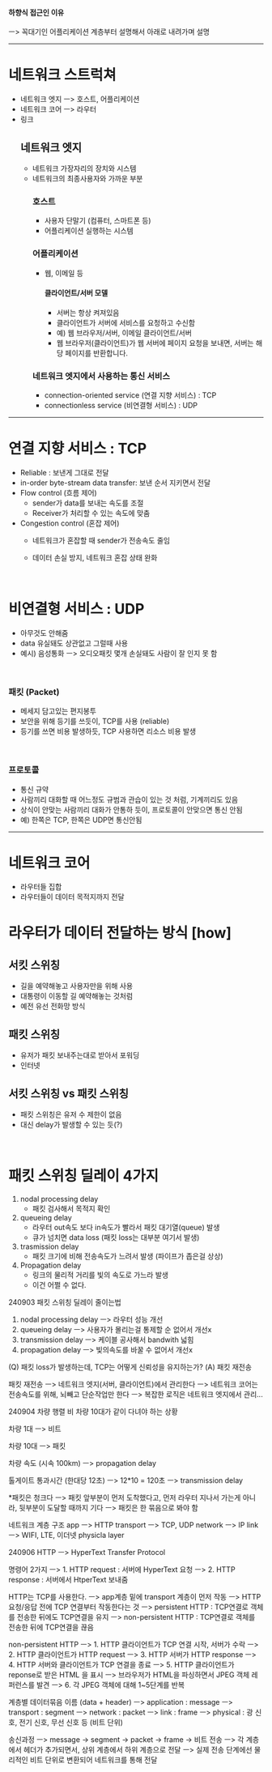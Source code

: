 #### 하향식 접근인 이유
ㅡ> 꼭대기인 어플리케이션 계층부터 설명해서 아래로 내려가며 설명

---

# 네트워크 스트럭쳐
- 네트워크 엣지 ㅡ> 호스트, 어플리케이션
- 네트워크 코어 ㅡ> 라우터
- 링크
  ## 네트워크 엣지
  - 네트워크 가장자리의 장치와 시스템
  - 네트워크의 최종사용자와 가까운 부분
    ### 호스트 
    - 사용자 단말기 (컴퓨터, 스마트폰 등)
    - 어플리케이션 실행하는 시스템 
    ### 어플리케이션 
    - 웹, 이메일 등
      #### 클라이언트/서버 모델
      - 서버는 항상 켜져있음
      - 클라이언트가 서버에 서비스를 요청하고 수신함
      - 예) 웹 브라우저/서버, 이메일 클라이언트/서버
      - 웹 브라우저(클라이언트)가 웹 서버에 페이지 요청을 보내면, 서버는 해당 페이지를 반환합니다.
    ### 네트워크 엣지에서 사용하는 통신 서비스
    - connection-oriented service (연결 지향 서비스) : TCP
    - connectionless service (비연결형 서비스) : UDP

---

# 연결 지향 서비스 : TCP
- Reliable : 보낸게 그대로 전달 
- in-order byte-stream data transfer: 보낸 순서 지키면서 전달 
- Flow control (흐름 제어)
  - sender가 data를 보내는 속도를 조절
  - Receiver가 처리할 수 있는 속도에 맞춤
- Congestion control (혼잡 제어)
  - 네트워크가 혼잡할 때 sender가 전송속도 줄임
  - 데이터 손실 방지, 네트워크 혼잡 상태 완화

    <br>
    
# 비연결형 서비스 : UDP
- 아무것도 안해줌
- data 유실돼도 상관없고 그럴때 사용
- 예시) 음성통화 ㅡ> 오디오패킷 몇개 손실돼도 사람이 잘 인지 못 함

<br>

### 패킷 (Packet)
- 메세지 담고있는 편지봉투
- 보안을 위해 등기를 쓰듯이, TCP를 사용 (reliable)
- 등기를 쓰면 비용 발생하듯, TCP 사용하면 리소스 비용 발생

<br>

### 프로토콜
- 통신 규약
- 사람끼리 대화할 때 어느정도 규범과 관습이 있는 것 처럼, 기계끼리도 있음
- 상식이 안맞는 사람끼리 대화가 안통하 듯이, 프로토콜이 안맞으면 통신 안됨
- 예) 한쪽은 TCP, 한쪽은 UDP면 통신안됨

---

# 네트워크 코어
- 라우터들 집합
- 라우터들이 데이터 목적지까지 전달
# 라우터가 데이터 전달하는 방식 [how]
  ## 서킷 스위칭
  - 길을 예약해놓고 사용자만을 위해 사용
  - 대통령이 이동할 길 예약해놓는 것처럼
  - 예전 유선 전화망 방식
  ## 패킷 스위칭
  - 유저가 패킷 보내주는대로 받아서 포워딩
  - 인터넷
  ## 서킷 스위칭 vs 패킷 스위칭
 - 패킷 스위칭은 유저 수 제한이 없음
 - 대신 delay가 발생할 수 있는 듯(?)

<br>

# 패킷 스위칭 딜레이 4가지
1. nodal processing delay
    - 패킷 검사해서 목적지 확인
2. queueing delay
    - 라우터 out속도 보다 in속도가 빨라서 패킷 대기열(queue) 발생
    - 큐가 넘치면 data loss (패킷 loss는 대부분 여기서 발생)
3. trasmission delay
    - 패킷 크기에 비해 전송속도가 느려서 발생 (파이프가 좁은걸 상상)
4. Propagation delay
    - 링크의 물리적 거리를 빛의 속도로 가느라 발생
    - 이건 어쩔 수 없다.

240903
패킷 스위칭 딜레이 줄이는법
1. nodal processing delay
ㅡ> 라우터 성능 개선
2. queueing delay
ㅡ> 사용자가 몰리는걸 통제할 순 없어서 개선x
3. transmission delay
ㅡ> 케이블 공사해서 bandwith 넓힘
4. propagation delay
ㅡ> 빛의속도를 바꿀 수 없어서 개선x

(Q) 패킷 loss가 발생하는데, TCP는 어떻게 신뢰성을 유지하는가?
(A) 패킷 재전송

패킷 재전송
ㅡ> 네트워크 엣지(서버, 클라이언트)에서 관리한다
ㅡ> 네트워크 코어는 전송속도를 위해, 뇌빼고 단순작업만 한다
ㅡ> 복잡한 로직은 네트워크 엣지에서 관리...



240904
차량 행렬 비
차량 10대가 같이 다녀야 하는 상황

차량 1대
ㅡ> 비트

차량 10대
ㅡ> 패킷

차량 속도 (시속 100km)
ㅡ> propagation delay

톨게이트 통과시간 (한대당 12초)
ㅡ> 12*10 = 120초
ㅡ> transmission delay

*패킷은 청크다
ㅡ> 패킷 앞부분이 먼저 도착했다고, 먼저 라우터 지나서 가는게 아니라, 뒷부분이 도달할 때까지 기다
ㅡ> 패킷은 한 묶음으로 봐야 함


네트워크 계층 구조
app ㅡ> HTTP
transport ㅡ> TCP, UDP
network ㅡ> IP
link ㅡ> WIFI, LTE, 이더넷
physicla layer


240906
HTTP
ㅡ> HyperText Transfer Protocol

명령어 2가지
ㅡ> 1. HTTP request : 서버에 HyperText 요청
ㅡ> 2. HTTP response : 서버에서 HtperText 보내줌

HTTP는 TCP를 사용한다.
ㅡ> app계층 밑에 transport 계층이 먼저 작동
ㅡ> HTTP 요청/응답 전에 TCP 연결부터 작동한다는 것
ㅡ> persistent HTTP : TCP연결로 객체를 전송한 뒤에도 TCP연결을 유지
ㅡ> non-persistent HTTP : TCP연결로 객체를 전송한 뒤에 TCP연결을 끊음


non-persistent HTTP
ㅡ> 1. HTTP 클라이언트가 TCP 연결 시작, 서버가 수락
ㅡ> 2. HTTP 클라이언트가 HTTP request 
ㅡ> 3. HTTP 서버가 HTTP response
ㅡ> 4. HTTP 서버와 클라이언트가 TCP 연결을 종료
ㅡ> 5. HTTP 클라이언트가 reponse로 받은 HTML 을 표시
ㅡ> 브라우저가 HTML을 파싱하면서 JPEG 객체 레퍼런스를 발견
ㅡ> 6. 각 JPEG 객체에 대해 1~5단계를 반복


계층별 데이터묶음 이름 (data + header)
ㅡ> application : message
ㅡ> transport : segment
ㅡ> network : packet
ㅡ> link : frame
ㅡ> physical : 광 신호, 전기 신호, 무선 신호 등 (비트 단위)

송신과정
ㅡ> message → segment → packet → frame → 비트 전송
ㅡ> 각 계층에서 헤더가 추가되면서, 상위 계층에서 하위 계층으로 전달
ㅡ> 실제 전송 단계에선 물리적인 비트 단위로 변환되어 네트워크를 통해 전달


